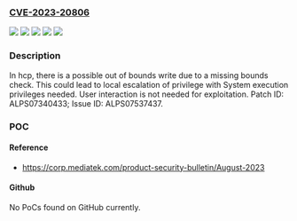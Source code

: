 ### [CVE-2023-20806](https://cve.mitre.org/cgi-bin/cvename.cgi?name=CVE-2023-20806)
![](https://img.shields.io/static/v1?label=Product&message=MT2713%2C%20MT6879%2C%20MT6895%2C%20MT6983%2C%20MT8188%2C%20MT8195%2C%20MT8395%2C%20MT8673&color=blue)
![](https://img.shields.io/static/v1?label=Version&message=Android%2012.0%20&color=brightgreen)
![](https://img.shields.io/static/v1?label=Version&message=Android%2012.0%2C%2013.0%20&color=brightgreen)
![](https://img.shields.io/static/v1?label=Version&message=Android%2013.0%20&color=brightgreen)
![](https://img.shields.io/static/v1?label=Vulnerability&message=Elevation%20of%20Privilege&color=brightgreen)

### Description

In hcp, there is a possible out of bounds write due to a missing bounds check. This could lead to local escalation of privilege with System execution privileges needed. User interaction is not needed for exploitation. Patch ID: ALPS07340433; Issue ID: ALPS07537437.

### POC

#### Reference
- https://corp.mediatek.com/product-security-bulletin/August-2023

#### Github
No PoCs found on GitHub currently.

